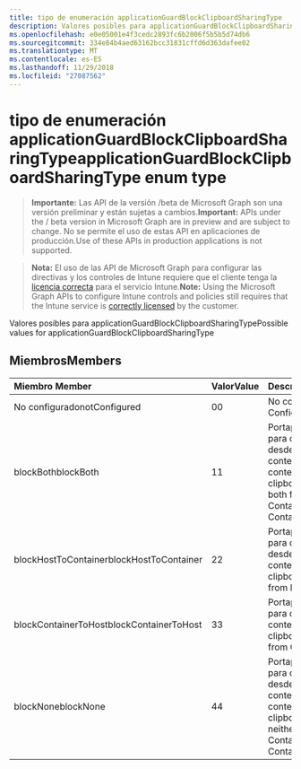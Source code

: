 ```yaml
---
title: tipo de enumeración applicationGuardBlockClipboardSharingType
description: Valores posibles para applicationGuardBlockClipboardSharingType
ms.openlocfilehash: e0e05001e4f3cedc2893fc6b2006f5b5b5d74db6
ms.sourcegitcommit: 334e84b4aed63162bcc31831cffd6d363dafee02
ms.translationtype: MT
ms.contentlocale: es-ES
ms.lasthandoff: 11/29/2018
ms.locfileid: "27087562"
---
```

# <a name="applicationguardblockclipboardsharingtype-enum-type"></a><span data-ttu-id="21fd3-103">tipo de enumeración applicationGuardBlockClipboardSharingType</span><span class="sxs-lookup"><span data-stu-id="21fd3-103">applicationGuardBlockClipboardSharingType enum type</span></span>

> <span data-ttu-id="21fd3-104">**Importante:** Las API de la versión /beta de Microsoft Graph son una versión preliminar y están sujetas a cambios.</span><span class="sxs-lookup"><span data-stu-id="21fd3-104">**Important:** APIs under the / beta version in Microsoft Graph are in preview and are subject to change.</span></span> <span data-ttu-id="21fd3-105">No se permite el uso de estas API en aplicaciones de producción.</span><span class="sxs-lookup"><span data-stu-id="21fd3-105">Use of these APIs in production applications is not supported.</span></span>

> <span data-ttu-id="21fd3-106">**Nota:** El uso de las API de Microsoft Graph para configurar las directivas y los controles de Intune requiere que el cliente tenga la [licencia correcta](https://go.microsoft.com/fwlink/?linkid=839381) para el servicio Intune.</span><span class="sxs-lookup"><span data-stu-id="21fd3-106">**Note:** Using the Microsoft Graph APIs to configure Intune controls and policies still requires that the Intune service is [correctly licensed](https://go.microsoft.com/fwlink/?linkid=839381) by the customer.</span></span>

<span data-ttu-id="21fd3-107">Valores posibles para applicationGuardBlockClipboardSharingType</span><span class="sxs-lookup"><span data-stu-id="21fd3-107">Possible values for applicationGuardBlockClipboardSharingType</span></span>
## <a name="members"></a><span data-ttu-id="21fd3-108">Miembros</span><span class="sxs-lookup"><span data-stu-id="21fd3-108">Members</span></span>
|<span data-ttu-id="21fd3-109">Miembro	</span><span class="sxs-lookup"><span data-stu-id="21fd3-109">Member</span></span>|<span data-ttu-id="21fd3-110">Valor</span><span class="sxs-lookup"><span data-stu-id="21fd3-110">Value</span></span>|<span data-ttu-id="21fd3-111">Descripción</span><span class="sxs-lookup"><span data-stu-id="21fd3-111">Description</span></span>|
|:---|:---|:---|
|<span data-ttu-id="21fd3-112">No configurado</span><span class="sxs-lookup"><span data-stu-id="21fd3-112">notConfigured</span></span>|<span data-ttu-id="21fd3-113">0</span><span class="sxs-lookup"><span data-stu-id="21fd3-113">0</span></span>|<span data-ttu-id="21fd3-114">No configurado</span><span class="sxs-lookup"><span data-stu-id="21fd3-114">Not Configured</span></span>|
|<span data-ttu-id="21fd3-115">blockBoth</span><span class="sxs-lookup"><span data-stu-id="21fd3-115">blockBoth</span></span>|<span data-ttu-id="21fd3-116">1</span><span class="sxs-lookup"><span data-stu-id="21fd3-116">1</span></span>|<span data-ttu-id="21fd3-117">Portapapeles de bloque para compartir datos desde el Host al contenedor y del contenedor a Host</span><span class="sxs-lookup"><span data-stu-id="21fd3-117">Block clipboard to share data both from Host to Container and from Container to Host</span></span>|
|<span data-ttu-id="21fd3-118">blockHostToContainer</span><span class="sxs-lookup"><span data-stu-id="21fd3-118">blockHostToContainer</span></span>|<span data-ttu-id="21fd3-119">2</span><span class="sxs-lookup"><span data-stu-id="21fd3-119">2</span></span>|<span data-ttu-id="21fd3-120">Portapapeles de bloque para compartir datos desde el Host al contenedor</span><span class="sxs-lookup"><span data-stu-id="21fd3-120">Block clipboard to share data from Host to Container</span></span>|
|<span data-ttu-id="21fd3-121">blockContainerToHost</span><span class="sxs-lookup"><span data-stu-id="21fd3-121">blockContainerToHost</span></span>|<span data-ttu-id="21fd3-122">3</span><span class="sxs-lookup"><span data-stu-id="21fd3-122">3</span></span>|<span data-ttu-id="21fd3-123">Portapapeles de bloque para compartir datos de contenedor a Host</span><span class="sxs-lookup"><span data-stu-id="21fd3-123">Block clipboard to share data from Container to Host</span></span>|
|<span data-ttu-id="21fd3-124">blockNone</span><span class="sxs-lookup"><span data-stu-id="21fd3-124">blockNone</span></span>|<span data-ttu-id="21fd3-125">4</span><span class="sxs-lookup"><span data-stu-id="21fd3-125">4</span></span>|<span data-ttu-id="21fd3-126">Portapapeles de bloque para compartir datos desde el Host al contenedor ni del contenedor a Host</span><span class="sxs-lookup"><span data-stu-id="21fd3-126">Block clipboard to share data neither from Host to Container nor from Container to Host</span></span>|





